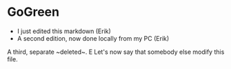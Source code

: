 # GoGreen

- I just edited this markdown (Erik)
- A second edition, now done locally from my PC (Erik)

A third, separate ~deleted~. E
Let's now say that somebody else modify this file. 
